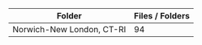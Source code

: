 | Folder                    |   Files / Folders |
|---------------------------|-------------------|
| Norwich-New London, CT-RI |                94 |